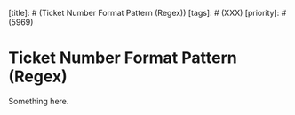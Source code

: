[title]: # (Ticket Number Format Pattern (Regex))
[tags]: # (XXX)
[priority]: # (5969)
# Ticket Number Format Pattern (Regex)
Something here.
